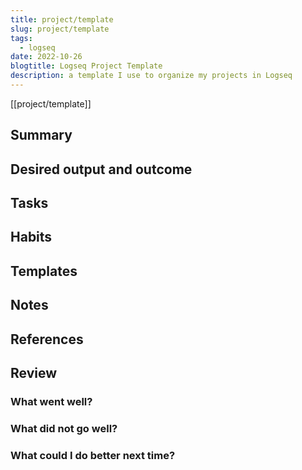 ```yaml
---
title: project/template
slug: project/template
tags:
  - logseq
date: 2022-10-26
blogtitle: Logseq Project Template
description: a template I use to organize my projects in Logseq
---
```



[[project/template]]




## Summary


## Desired output and outcome


## Tasks


## Habits


## Templates


## Notes


## References


## Review


### What went well?


### What did not go well?


### What could I do better next time?


